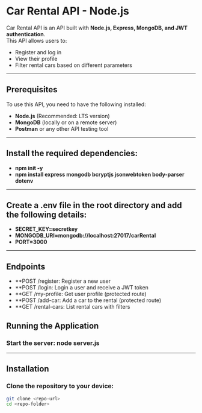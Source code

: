 #  Car Rental API - Node.js  

Car Rental API is an API built with **Node.js, Express, MongoDB, and JWT authentication**.  
This API allows users to:  

-  Register and log in  
-  View their profile
-  Filter rental cars based on different parameters  

---

## Prerequisites  
To use this API, you need to have the following installed:  

- **Node.js** (Recommended: LTS version)  
- **MongoDB** (locally or on a remote server)  
- **Postman** or any other API testing tool  

---

## Install the required dependencies:

- **npm init -y** 
- **npm install express mongodb bcryptjs jsonwebtoken body-parser dotenv**

---

## Create a .env file in the root directory and add the following details:

- **SECRET_KEY=secretkey** 
- **MONGODB_URI=mongodb://localhost:27017/carRental**
- **PORT=3000**

---

## Endpoints 
- **POST /register: Register a new user 
- **POST /login: Login a user and receive a JWT token 
- **GET /my-profile: Get user profile (protected route) 
- **POST /add-car: Add a car to the rental (protected route) 
- **GET /rental-cars: List rental cars with filters

## Running the Application

### Start the server: node server.js

---
##  Installation  

### Clone the repository to your device:  
```sh
git clone <repo-url>
cd <repo-folder>
